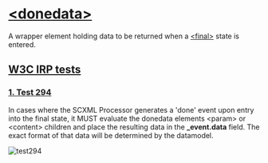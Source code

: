 # [\<donedata\>](https://www.w3.org/TR/scxml/#donedata)
A wrapper element holding data to be returned when a [\<final\>](https://github.com/alexzhornyak/SCXML-tutorial/blob/master/Doc/Introduction.md#final-state) state is entered.

## [W3C IRP tests](https://www.w3.org/Voice/2013/scxml-irp)

### [1. Test 294](https://www.w3.org/Voice/2013/scxml-irp/294/test294.txml)
In cases where the SCXML Processor generates a 'done' event upon entry into the final state, it MUST evaluate the donedata elements \<param\> or \<content\> children and place the resulting data in the **_event.data** field. The exact format of that data will be determined by the datamodel.

![test294](https://user-images.githubusercontent.com/18611095/28512862-522e6104-705c-11e7-9c12-8c13f814d591.png)

